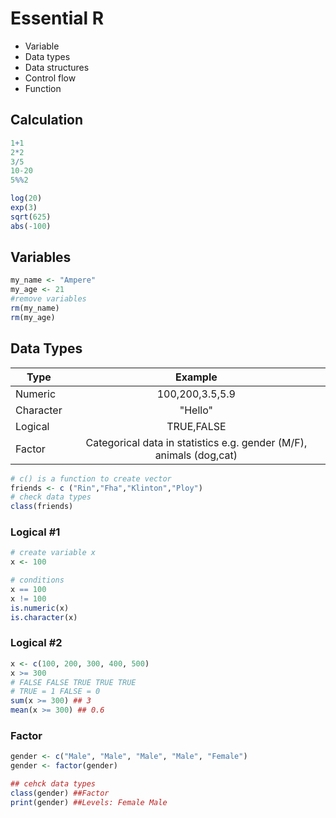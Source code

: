 # Essential R
* Variable
* Data types
* Data structures
* Control flow
* Function
## Calculation
```r
1+1
2*2
3/5
10-20
5%%2

log(20)
exp(3)
sqrt(625)
abs(-100)
```
## Variables
``` r
my_name <- "Ampere"
my_age <- 21
#remove variables
rm(my_name)
rm(my_age)
```

## Data Types
|Type|Example|
|----|:------:|
|Numeric| 100,200,3.5,5.9|
|Character| "Hello"|
|Logical| TRUE,FALSE|
|Factor|Categorical data in statistics e.g. gender (M/F), animals (dog,cat)|

```r
# c() is a function to create vector
friends <- c ("Rin","Fha","Klinton","Ploy")
# check data types
class(friends)
```

### Logical #1
``` r
# create variable x
x <- 100

# conditions
x == 100
x != 100
is.numeric(x)
is.character(x)
```

### Logical #2
``` r
x <- c(100, 200, 300, 400, 500)
x >= 300
# FALSE FALSE TRUE TRUE TRUE
# TRUE = 1 FALSE = 0
sum(x >= 300) ## 3
mean(x >= 300) ## 0.6
```

### Factor
``` r
gender <- c("Male", "Male", "Male", "Male", "Female")
gender <- factor(gender)

## cehck data types
class(gender) ##Factor
print(gender) ##Levels: Female Male
```
